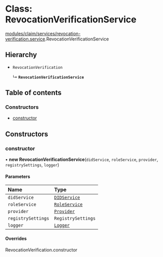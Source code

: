 # Class: RevocationVerificationService

[modules/claim/services/revocation-verification.service](../modules/modules_claim_services_revocation_verification_service.md).RevocationVerificationService

## Hierarchy

- `RevocationVerification`

  ↳ **`RevocationVerificationService`**

## Table of contents

### Constructors

- [constructor](modules_claim_services_revocation_verification_service.RevocationVerificationService.md#constructor)

## Constructors

### constructor

• **new RevocationVerificationService**(`didService`, `roleService`, `provider`, `registrySettings`, `logger`)

#### Parameters

| Name | Type |
| :------ | :------ |
| `didService` | [`DIDService`](modules_did_did_service.DIDService.md) |
| `roleService` | [`RoleService`](modules_role_role_service.RoleService.md) |
| `provider` | [`Provider`](common_provider.Provider.md) |
| `registrySettings` | `RegistrySettings` |
| `logger` | [`Logger`](modules_logger_logger_service.Logger.md) |

#### Overrides

RevocationVerification.constructor
